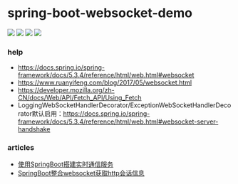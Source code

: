 # spring-boot-websocket-demo
![](https://img.shields.io/static/v1?label=java&message=1.8&color=blue)
![](https://img.shields.io/static/v1?label=spring-boot&message=2.4.5.RELEASE&color=blue)
![](https://img.shields.io/static/v1?label=junit&message=4.13.2&color=black)
![](https://img.shields.io/static/v1?label=reconnecting-websocket&message=joewalnes&color=)

### help
* https://docs.spring.io/spring-framework/docs/5.3.4/reference/html/web.html#websocket
* https://www.ruanyifeng.com/blog/2017/05/websocket.html
* https://developer.mozilla.org/zh-CN/docs/Web/API/Fetch_API/Using_Fetch
* LoggingWebSocketHandlerDecorator/ExceptionWebSocketHandlerDecorator默认启用：https://docs.spring.io/spring-framework/docs/5.3.4/reference/html/web.html#websocket-server-handshake

### articles
* [使用SpringBoot搭建实时通信服务](https://www.toutiao.com/i7020780189747544609)
* [SpringBoot整合websocket获取http会话信息](https://www.toutiao.com/i7021883583832900108)